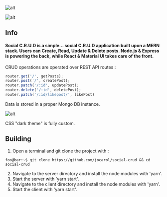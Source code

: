 ![alt](https://i.imgur.com/17IT6lT.png)

![alt](https://i.imgur.com/wroOsFp.png)

## Info

#### Social C.R.U.D is a simple... social C.R.U.D application built upon a MERN stack. Users can Create, Read, Update & Delete posts. Node.js & Express is powering the back, while React & Material UI takes care of the front.

CRUD operations are operated over REST API routes :

```js
router.get('/', getPosts);
router.post('/', createPost);
router.patch('/:id', updatePost);
router.delete('/:id', deletePost);
router.patch('/:id/likepost/', likePost)
```

Data is stored in a proper Mongo DB instance.

![alt](https://i.imgur.com/JFkgOwp.png)

CSS "dark theme" is fully custom.

## Building

1. Open a terminal and git clone the project with :
```console
foo@bar:~$ git clone https://github.com/jocarol/social-crud && cd social-crud
```
2. Navigate to the server directory and install the node modules with 'yarn'.
3. Start the server with 'yarn start'.
4. Navigate to the client directory and install the node modules with 'yarn'.
5. Start the client with 'yarn start'.

